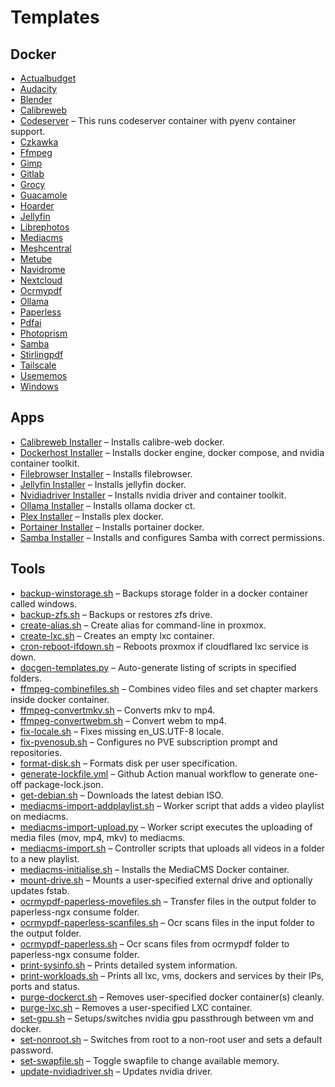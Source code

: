# Templates

## Docker
•&nbsp;&nbsp;[Actualbudget](https://github.com/therepos/proxmox/blob/main/docker/actualbudget-docker-compose.yml)  
•&nbsp;&nbsp;[Audacity](https://github.com/therepos/proxmox/blob/main/docker/audacity-docker-compose.yml)  
•&nbsp;&nbsp;[Blender](https://github.com/therepos/proxmox/blob/main/docker/blender-docker-compose.yml)  
•&nbsp;&nbsp;[Calibreweb](https://github.com/therepos/proxmox/blob/main/docker/calibreweb-docker-compose.yml)  
•&nbsp;&nbsp;[Codeserver](https://github.com/therepos/proxmox/blob/main/docker/codeserver-docker-compose.yml) – This runs codeserver container with pyenv container support.  
•&nbsp;&nbsp;[Czkawka](https://github.com/therepos/proxmox/blob/main/docker/czkawka-docker-compose.yml)  
•&nbsp;&nbsp;[Ffmpeg](https://github.com/therepos/proxmox/blob/main/docker/ffmpeg-docker-compose.yml)  
•&nbsp;&nbsp;[Gimp](https://github.com/therepos/proxmox/blob/main/docker/gimp-docker-compose.yml)  
•&nbsp;&nbsp;[Gitlab](https://github.com/therepos/proxmox/blob/main/docker/gitlab-docker-compose.yml)  
•&nbsp;&nbsp;[Grocy](https://github.com/therepos/proxmox/blob/main/docker/grocy-docker-compose.yml)  
•&nbsp;&nbsp;[Guacamole](https://github.com/therepos/proxmox/blob/main/docker/guacamole-docker-compose.yml)  
•&nbsp;&nbsp;[Hoarder](https://github.com/therepos/proxmox/blob/main/docker/hoarder-docker-compose.yml)  
•&nbsp;&nbsp;[Jellyfin](https://github.com/therepos/proxmox/blob/main/docker/jellyfin-docker-compose.yml)  
•&nbsp;&nbsp;[Librephotos](https://github.com/therepos/proxmox/blob/main/docker/librephotos-docker-compose.yml)  
•&nbsp;&nbsp;[Mediacms](https://github.com/therepos/proxmox/blob/main/docker/mediacms-docker-compose.yml)  
•&nbsp;&nbsp;[Meshcentral](https://github.com/therepos/proxmox/blob/main/docker/meshcentral-docker-compose.yml)  
•&nbsp;&nbsp;[Metube](https://github.com/therepos/proxmox/blob/main/docker/metube-docker-compose.yml)  
•&nbsp;&nbsp;[Navidrome](https://github.com/therepos/proxmox/blob/main/docker/navidrome-docker-compose.yml)  
•&nbsp;&nbsp;[Nextcloud](https://github.com/therepos/proxmox/blob/main/docker/nextcloud-docker-compose.yml)  
•&nbsp;&nbsp;[Ocrmypdf](https://github.com/therepos/proxmox/blob/main/docker/ocrmypdf-docker-compose.yml)  
•&nbsp;&nbsp;[Ollama](https://github.com/therepos/proxmox/blob/main/docker/ollama-docker-compose.yml)  
•&nbsp;&nbsp;[Paperless](https://github.com/therepos/proxmox/blob/main/docker/paperless-docker-compose.yml)  
•&nbsp;&nbsp;[Pdfai](https://github.com/therepos/proxmox/blob/main/docker/pdfai-docker-compose.yml)  
•&nbsp;&nbsp;[Photoprism](https://github.com/therepos/proxmox/blob/main/docker/photoprism-docker-compose.yml)  
•&nbsp;&nbsp;[Samba](https://github.com/therepos/proxmox/blob/main/docker/samba-docker-compose.yml)  
•&nbsp;&nbsp;[Stirlingpdf](https://github.com/therepos/proxmox/blob/main/docker/stirlingpdf-docker-compose.yml)  
•&nbsp;&nbsp;[Tailscale](https://github.com/therepos/proxmox/blob/main/docker/tailscale-docker-compose.yml)  
•&nbsp;&nbsp;[Usememos](https://github.com/therepos/proxmox/blob/main/docker/usememos-docker-compose.yml)  
•&nbsp;&nbsp;[Windows](https://github.com/therepos/proxmox/blob/main/docker/windows-docker-compose.yml)  

## Apps
•&nbsp;&nbsp;[Calibreweb Installer](https://github.com/therepos/proxmox/blob/main/apps/install-calibreweb.sh) – Installs calibre-web docker.  
•&nbsp;&nbsp;[Dockerhost Installer](https://github.com/therepos/proxmox/blob/main/apps/install-dockerhost.sh) – Installs docker engine, docker compose, and nvidia container toolkit.  
•&nbsp;&nbsp;[Filebrowser Installer](https://github.com/therepos/proxmox/blob/main/apps/install-filebrowser.sh) – Installs filebrowser.  
•&nbsp;&nbsp;[Jellyfin Installer](https://github.com/therepos/proxmox/blob/main/apps/install-jellyfin.sh) – Installs jellyfin docker.  
•&nbsp;&nbsp;[Nvidiadriver Installer](https://github.com/therepos/proxmox/blob/main/apps/install-nvidiadriver.sh) – Installs nvidia driver and container toolkit.  
•&nbsp;&nbsp;[Ollama Installer](https://github.com/therepos/proxmox/blob/main/apps/install-ollama.sh) – Installs ollama docker ct.  
•&nbsp;&nbsp;[Plex Installer](https://github.com/therepos/proxmox/blob/main/apps/install-plex.sh) – Installs plex docker.  
•&nbsp;&nbsp;[Portainer Installer](https://github.com/therepos/proxmox/blob/main/apps/install-portainer.sh) – Installs portainer docker.  
•&nbsp;&nbsp;[Samba Installer](https://github.com/therepos/proxmox/blob/main/apps/install-samba.sh) – Installs and configures Samba with correct permissions.  

## Tools
•&nbsp;&nbsp;[backup-winstorage.sh](https://github.com/therepos/proxmox/blob/main/tools/backup-winstorage.sh) – Backups storage folder in a docker container called windows.  
•&nbsp;&nbsp;[backup-zfs.sh](https://github.com/therepos/proxmox/blob/main/tools/backup-zfs.sh) – Backups or restores zfs drive.  
•&nbsp;&nbsp;[create-alias.sh](https://github.com/therepos/proxmox/blob/main/tools/create-alias.sh) – Create alias for command-line in proxmox.  
•&nbsp;&nbsp;[create-lxc.sh](https://github.com/therepos/proxmox/blob/main/tools/create-lxc.sh) – Creates an empty lxc container.  
•&nbsp;&nbsp;[cron-reboot-ifdown.sh](https://github.com/therepos/proxmox/blob/main/tools/cron-reboot-ifdown.sh) – Reboots proxmox if cloudflared lxc service is down.  
•&nbsp;&nbsp;[docgen-templates.py](https://github.com/therepos/proxmox/blob/main/tools/docgen-templates.py) – Auto-generate listing of scripts in specified folders.  
•&nbsp;&nbsp;[ffmpeg-combinefiles.sh](https://github.com/therepos/proxmox/blob/main/tools/ffmpeg-combinefiles.sh) – Combines video files and set chapter markers inside docker container.  
•&nbsp;&nbsp;[ffmpeg-convertmkv.sh](https://github.com/therepos/proxmox/blob/main/tools/ffmpeg-convertmkv.sh) – Converts mkv to mp4.  
•&nbsp;&nbsp;[ffmpeg-convertwebm.sh](https://github.com/therepos/proxmox/blob/main/tools/ffmpeg-convertwebm.sh) – Convert webm to mp4.  
•&nbsp;&nbsp;[fix-locale.sh](https://github.com/therepos/proxmox/blob/main/tools/fix-locale.sh) – Fixes missing en_US.UTF-8 locale.  
•&nbsp;&nbsp;[fix-pvenosub.sh](https://github.com/therepos/proxmox/blob/main/tools/fix-pvenosub.sh) – Configures no PVE subscription prompt and repositories.  
•&nbsp;&nbsp;[format-disk.sh](https://github.com/therepos/proxmox/blob/main/tools/format-disk.sh) – Formats disk per user specification.  
•&nbsp;&nbsp;[generate-lockfile.yml](https://github.com/therepos/proxmox/blob/main/tools/generate-lockfile.yml) – Github Action manual workflow to generate one-off package-lock.json.  
•&nbsp;&nbsp;[get-debian.sh](https://github.com/therepos/proxmox/blob/main/tools/get-debian.sh) – Downloads the latest debian ISO.  
•&nbsp;&nbsp;[mediacms-import-addplaylist.sh](https://github.com/therepos/proxmox/blob/main/tools/mediacms-import-addplaylist.sh) – Worker script that adds a video playlist on mediacms.  
•&nbsp;&nbsp;[mediacms-import-upload.py](https://github.com/therepos/proxmox/blob/main/tools/mediacms-import-upload.py) – Worker script executes the uploading of media files (mov, mp4, mkv) to mediacms.  
•&nbsp;&nbsp;[mediacms-import.sh](https://github.com/therepos/proxmox/blob/main/tools/mediacms-import.sh) – Controller scripts that uploads all videos in a folder to a new playlist.  
•&nbsp;&nbsp;[mediacms-initialise.sh](https://github.com/therepos/proxmox/blob/main/tools/mediacms-initialise.sh) – Installs the MediaCMS Docker container.  
•&nbsp;&nbsp;[mount-drive.sh](https://github.com/therepos/proxmox/blob/main/tools/mount-drive.sh) – Mounts a user-specified external drive and optionally updates fstab.  
•&nbsp;&nbsp;[ocrmypdf-paperless-movefiles.sh](https://github.com/therepos/proxmox/blob/main/tools/ocrmypdf-paperless-movefiles.sh) – Transfer files in the output folder to paperless-ngx consume folder.  
•&nbsp;&nbsp;[ocrmypdf-paperless-scanfiles.sh](https://github.com/therepos/proxmox/blob/main/tools/ocrmypdf-paperless-scanfiles.sh) – Ocr scans files in the input folder to the output folder.  
•&nbsp;&nbsp;[ocrmypdf-paperless.sh](https://github.com/therepos/proxmox/blob/main/tools/ocrmypdf-paperless.sh) – Ocr scans files from ocrmypdf folder to paperless-ngx consume folder.  
•&nbsp;&nbsp;[print-sysinfo.sh](https://github.com/therepos/proxmox/blob/main/tools/print-sysinfo.sh) – Prints detailed system information.  
•&nbsp;&nbsp;[print-workloads.sh](https://github.com/therepos/proxmox/blob/main/tools/print-workloads.sh) – Prints all lxc, vms, dockers and services by their IPs, ports and status.  
•&nbsp;&nbsp;[purge-dockerct.sh](https://github.com/therepos/proxmox/blob/main/tools/purge-dockerct.sh) – Removes user-specified docker container(s) cleanly.  
•&nbsp;&nbsp;[purge-lxc.sh](https://github.com/therepos/proxmox/blob/main/tools/purge-lxc.sh) – Removes a user-specified LXC container.  
•&nbsp;&nbsp;[set-gpu.sh](https://github.com/therepos/proxmox/blob/main/tools/set-gpu.sh) – Setups/switches nvidia gpu passthrough between vm and docker.  
•&nbsp;&nbsp;[set-nonroot.sh](https://github.com/therepos/proxmox/blob/main/tools/set-nonroot.sh) – Switches from root to a non-root user and sets a default password.  
•&nbsp;&nbsp;[set-swapfile.sh](https://github.com/therepos/proxmox/blob/main/tools/set-swapfile.sh) – Toggle swapfile to change available memory.  
•&nbsp;&nbsp;[update-nvidiadriver.sh](https://github.com/therepos/proxmox/blob/main/tools/update-nvidiadriver.sh) – Updates nvidia driver.  
